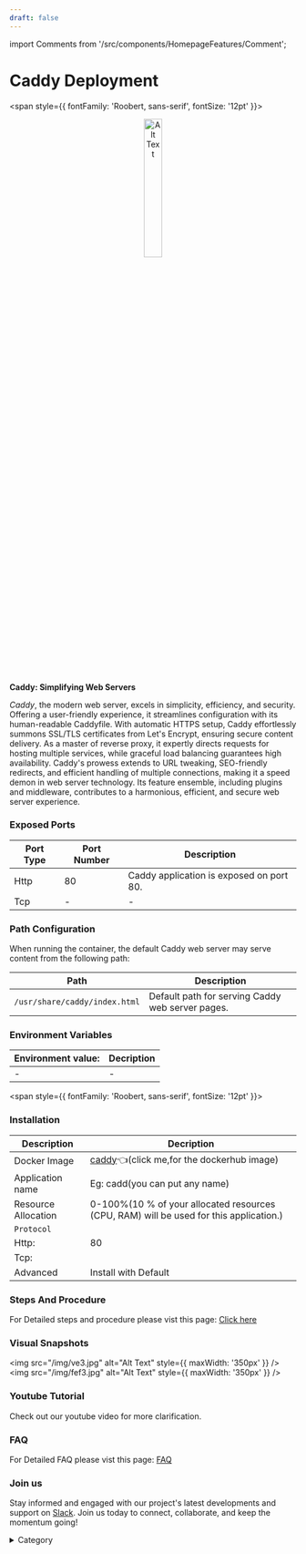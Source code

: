 ```yaml
---
draft: false
---
```

import Comments from '/src/components/HomepageFeatures/Comment';





# Caddy Deployment
<span style={{ fontFamily: 'Roobert, sans-serif', fontSize: '12pt' }}>

<p align="center">
  <img src="/img/ssc.jpg" alt="Alt Text" width="25%"/>
</p> 


**Caddy: Simplifying Web Servers**

*Caddy*, the modern web server, excels in simplicity, efficiency, and security. Offering a user-friendly experience, it streamlines configuration with its human-readable Caddyfile. With automatic HTTPS setup, Caddy effortlessly summons SSL/TLS certificates from Let's Encrypt, ensuring secure content delivery. As a master of reverse proxy, it expertly directs requests for hosting multiple services, while graceful load balancing guarantees high availability. Caddy's prowess extends to URL tweaking, SEO-friendly redirects, and efficient handling of multiple connections, making it a speed demon in web server technology. Its feature ensemble, including plugins and middleware, contributes to a harmonious, efficient, and secure web server experience.

### Exposed Ports

| Port Type | Port Number | Description                               |
| --------- | ----------- | ----------------------------------------- |
| Http      | 80          | Caddy application is exposed on port 80.  |
| Tcp       | -           | -             |

### Path Configuration

When running the container, the default Caddy web server may serve content from the following path:

| Path                            | Description                                     |
| ------------------------------- | ----------------------------------------------- |
| `/usr/share/caddy/index.html`   | Default path for serving Caddy web server pages. |


### Environment Variables


|   **Environment value:**          | Decription                                                                                                               | 
| --------------------- | ------                                                                                                                   | 
|-       |  -                              |

</span>


<span style={{ fontFamily: 'Roobert, sans-serif', fontSize: '12pt' }}>

### Installation

|  Description          | Decription                                                                                                               | 
| --------------------- | ------                                                                                                                   | 
| Docker Image          |   [caddy](https://hub.docker.com/\_/caddy)👈(click me,for the dockerhub image)                       |
| Application name      |  Eg: cadd(you can put any name)                                                                                        | 
| Resource Allocation   |  0-100%(10 % of your allocated resources (CPU, RAM) will be used for this application.)                                  | 
| `Protocol`            |                                                                                                                          | 
|  Http:                | 80                                                                                                                     |
|  Tcp:                 |                                                                                                                          | 
|    Advanced           |    Install with Default                                                                                                  |


### Steps And Procedure

For Detailed steps and procedure please vist this page: [Click here](https://techscaleinfinite.github.io/introduction/cloud-float/Steps%20and%20procedure)

### Visual Snapshots
<img src="/img/ve3.jpg" alt="Alt Text" style={{ maxWidth: '350px' }} /> <img src="/img/fef3.jpg" alt="Alt Text" style={{ maxWidth: '350px' }} />


### Youtube Tutorial&#x20;

Check out our youtube video for more clarification.



### FAQ

For Detailed FAQ please vist this page: [FAQ](https://techscaleinfinite.github.io/FAQ)



























### Join us

Stay informed and engaged with our project's latest developments and support on [Slack](https://app.slack.com/client/T04QS32JX6E/C04QKEWE146). Join us today to connect, collaborate, and keep the momentum going!

<details>

<summary>Category</summary>

Kubernetes, cloud computing, DevOps, cloud services, hosting platform, container orchestration, cloud infrastructure, cloud deployment, cloud management, cloud technology, cloud solutions, caddy

</details>

</span>



<Comments />